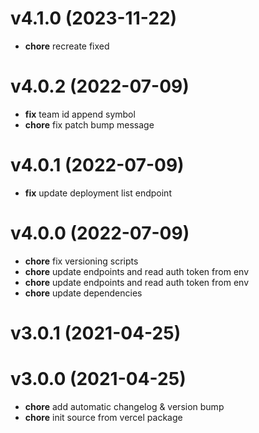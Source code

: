# v4.1.0 (2023-11-22)

* **chore** recreate fixed

# v4.0.2 (2022-07-09)

* **fix** team id append symbol
* **chore** fix patch bump message

# v4.0.1 (2022-07-09)

* **fix** update deployment list endpoint

# v4.0.0 (2022-07-09)

* **chore** fix versioning scripts
* **chore** update endpoints and read auth token from env
* **chore** update endpoints and read auth token from env
* **chore** update dependencies

# v3.0.1 (2021-04-25)

# v3.0.0 (2021-04-25)

* **chore** add automatic changelog & version bump
* **chore** init source from vercel package
